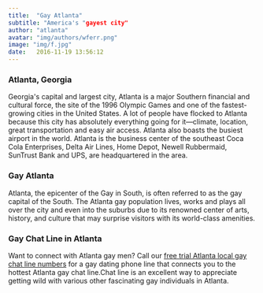 ```yaml
---
title:  "Gay Atlanta"
subtitle: "America's "gayest city"
author: "atlanta"
avatar: "img/authors/wferr.png"
image: "img/f.jpg"
date:   2016-11-19 13:56:12
---
```


### Atlanta, Georgia
Georgia's capital and largest city, Atlanta is a major Southern financial and cultural force, the site of the 1996 Olympic Games and one of the fastest-growing cities in the United States. A lot of people have flocked to Atlanta because this city has absolutely everything going for it—climate, location, great transportation and easy air access. Atlanta also boasts the busiest airport in the world. Atlanta is the business center of the southeast Coca Cola Enterprises, Delta Air Lines, Home Depot, Newell Rubbermaid, SunTrust Bank and UPS, are headquartered in the area.
### Gay Atlanta
Atlanta, the epicenter of the Gay in South, is often referred to as the gay capital of the South. The Atlanta gay population lives, works and plays all over the city and even into the suburbs due to its renowned center of arts, history, and culture that may surprise visitors with its world-class amenities.
### Gay Chat Line in Atlanta
Want to connect with Atlanta gay men? Call our <a href="http://chatlinepal.com">free trial Atlanta local gay chat line numbers</a> for a gay dating phone line that connects you to the hottest Atlanta gay chat line.Chat line is an excellent way to appreciate getting wild with various other fascinating gay individuals in Atlanta.
